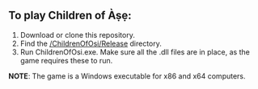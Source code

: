 To play Children of Àṣẹ:
------

1. Download or clone this repository.
2. Find the [/ChildrenOfOsi/Release](./ChildrenOfOsi/Release/) directory.
3. Run ChildrenOfOsi.exe. Make sure all the .dll files are in place, as the game requires these to run.

**NOTE**: The game is a Windows executable for x86 and x64 computers.
